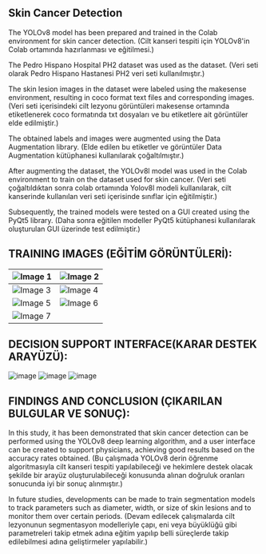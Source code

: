 ## Skin Cancer Detection

The YOLOv8 model has been prepared and trained in the Colab environment for skin cancer detection. (Cilt kanseri tespiti için YOLOv8'in Colab ortamında hazırlanması ve eğitilmesi.)

The Pedro Hispano Hospital PH2 dataset was used as the dataset. (Veri seti olarak Pedro Hispano Hastanesi PH2 veri seti kullanılmıştır.)

The skin lesion images in the dataset were labeled using the makesense environment, resulting in coco format text files and corresponding images. (Veri seti içerisindeki cilt lezyonu görüntüleri makesense ortamında etiketlenerek coco formatında txt dosyaları ve bu etiketlere ait görüntüler elde edilmiştir.)

The obtained labels and images were augmented using the Data Augmentation library. (Elde edilen bu etiketler ve görüntüler Data Augmentation kütüphanesi kullanılarak çoğaltılmıştır.)

After augmenting the dataset, the YOLOv8l model was used in the Colab environment to train on the dataset used for skin cancer. (Veri seti çoğaltıldıktan sonra colab ortamında Yolov8l modeli kullanılarak, cilt kanserinde kullanılan veri seti içerisinde sınıflar için eğitilmiştir.)

Subsequently, the trained models were tested on a GUI created using the PyQt5 library. (Daha sonra eğitilen modeller PyQt5 kütüphanesi kullanılarak oluşturulan GUI üzerinde test edilmiştir.)

## TRAINING IMAGES (EĞİTİM GÖRÜNTÜLERİ):

| ![Image 1](https://github.com/user-attachments/assets/ccfb5bd8-e747-41ce-ac41-d9bfebba418f) | ![Image 2](https://github.com/user-attachments/assets/09ad22df-15c9-418d-9095-b61d6c6a45aa) |
|---|---|
| ![Image 3](https://github.com/user-attachments/assets/38147ee0-cfda-4073-ad8b-7afd8b42e228) | ![Image 4](https://github.com/user-attachments/assets/21e53a2b-ff5d-4c65-b751-4424f94c66fc) |
| ![Image 5](https://github.com/user-attachments/assets/78958f2b-7c99-460e-bb00-6af40a273161) | ![Image 6](https://github.com/user-attachments/assets/85fc2845-c6fa-41cd-9ab4-459cd6bf6783) |
| ![Image 7](https://github.com/user-attachments/assets/75d6277e-de9c-4c17-b707-0cbccc7645db) |  |



## DECISION SUPPORT INTERFACE(KARAR DESTEK ARAYÜZÜ):

![image](https://github.com/user-attachments/assets/73ed5dfd-cf32-49d9-bc41-b6db62c8f512)
![image](https://github.com/user-attachments/assets/e9a166e3-5585-4f7c-b064-d39fcdde36b8)
![image](https://github.com/user-attachments/assets/2ef9b900-c003-4248-9c33-373615177d28)

## FINDINGS AND CONCLUSION (ÇIKARILAN BULGULAR VE SONUÇ):
In this study, it has been demonstrated that skin cancer detection can be performed using the YOLOv8 deep learning algorithm, and a user interface can be created to support physicians, achieving good results based on the accuracy rates obtained. (Bu çalışmada YOLOv8 derin öğrenme algoritmasıyla cilt kanseri tespiti yapılabileceği ve hekimlere destek olacak şekilde bir arayüz oluşturulabileceği konusunda alınan doğruluk oranları sonucunda iyi bir sonuç alınmıştır.)

In future studies, developments can be made to train segmentation models to track parameters such as diameter, width, or size of skin lesions and to monitor them over certain periods. (Devam edilecek çalışmalarda cilt lezyonunun segmentasyon modelleriyle çapı, eni veya büyüklüğü gibi parametreleri takip etmek adına eğitim yapılıp belli süreçlerde takip edilebilmesi adına geliştirmeler yapılabilir.)







